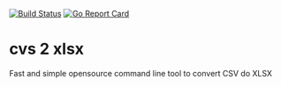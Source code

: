 
[![Build Status](https://travis-ci.org/mentax/cvs2xlsx.svg?branch=master)](https://travis-ci.org/mentax/cvs2xlsx)
[![Go Report Card](https://goreportcard.com/badge/github.com/mentax/cvs2xlsx)](https://goreportcard.com/report/github.com/mentax/cvs2xlsx)

# cvs 2 xlsx


Fast and simple opensource command line tool to convert CSV do XLSX
